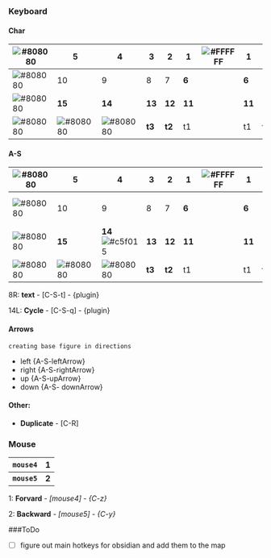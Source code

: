 ### Keyboard
#### Char
| ![#808080](https://via.placeholder.com/15/808080/000000?text=+) | 5                                                               | 4                                                               | 3      | 2      | 1      | ![#FFFFFF](https://via.placeholder.com/70x15/FFFFFF/000000?text=+) | 1      | 2      | 3      | 4                                                               | 5                                                               | ![#808080](https://via.placeholder.com/15/808080/000000?text=+) |
| --------------------------------------------------------------- | --------------------------------------------------------------- | --------------------------------------------------------------- | ------ | ------ | ------ | ------------------------------------------------------------------ | ------ | ------ | ------ | --------------------------------------------------------------- | --------------------------------------------------------------- | --------------------------------------------------------------- |
| ![#808080](https://via.placeholder.com/15/808080/000000?text=+) | 10                                                              | 9                                                               | 8      | 7      | **6** |                                                                    | **6**  | 7      | 8      | 9                                                               | 10                                                              | ![#808080](https://via.placeholder.com/15/808080/000000?text=+) |
| ![#808080](https://via.placeholder.com/15/808080/000000?text=+) | **15**                                                          | **14**                                                          | **13** | **12** | **11** |                                                                    | **11** | **12** | **13** | **14**                                                          | **15**                                                          | ![#808080](https://via.placeholder.com/15/808080/000000?text=+) |
| ![#808080](https://via.placeholder.com/15/808080/000000?text=+) | ![#808080](https://via.placeholder.com/15/808080/000000?text=+) | ![#808080](https://via.placeholder.com/15/808080/000000?text=+) | **t3** | **t2** | t1     |                                                                    | t1     | **t2** | **t3** | ![#808080](https://via.placeholder.com/15/808080/000000?text=+) | ![#808080](https://via.placeholder.com/15/808080/000000?text=+) | ![#808080](https://via.placeholder.com/15/808080/000000?text=+) |



#### A-S
| ![#808080](https://via.placeholder.com/15/808080/000000?text=+) | 5                                                               | 4                                                                      | 3      | 2      | 1      | ![#FFFFFF](https://via.placeholder.com/70x15/FFFFFF/000000?text=+) | 1      | 2      | 3                                                                 | 4                                                               | 5                                                               | ![#808080](https://via.placeholder.com/15/808080/000000?text=+) |
| --------------------------------------------------------------- | --------------------------------------------------------------- | ---------------------------------------------------------------------- | ------ | ------ | ------ | ------------------------------------------------------------------ | ------ | ------ | ----------------------------------------------------------------- | --------------------------------------------------------------- | --------------------------------------------------------------- | --------------------------------------------------------------- |
| ![#808080](https://via.placeholder.com/15/808080/000000?text=+) | 10                                                              | 9                                                                      | 8      | 7      | **6**  |                                                                    | **6**  | 7      | 8 ![#c5f015](https://via.placeholder.com/15/c5f015/000000?text=+) | 9                                                               | 10                                                              | ![#808080](https://via.placeholder.com/15/808080/000000?text=+) |
| ![#808080](https://via.placeholder.com/15/808080/000000?text=+) | **15**                                                          | **14** ![#c5f015](https://via.placeholder.com/15/c5f015/000000?text=+) | **13** | **12** | **11** |                                                                    | **11** | **12** | **13**                                                            | **14**                                                          | **15**                                                          | ![#808080](https://via.placeholder.com/15/808080/000000?text=+) |
| ![#808080](https://via.placeholder.com/15/808080/000000?text=+) | ![#808080](https://via.placeholder.com/15/808080/000000?text=+) | ![#808080](https://via.placeholder.com/15/808080/000000?text=+)        | **t3** | **t2** | t1     |                                                                    | t1     | **t2** | **t3**                                                            | ![#808080](https://via.placeholder.com/15/808080/000000?text=+) | ![#808080](https://via.placeholder.com/15/808080/000000?text=+) | ![#808080](https://via.placeholder.com/15/808080/000000?text=+) |

8R: **text** - [C-S-t] - {plugin}


14L: **Cycle** - [C-S-q] - {plugin}


#### Arrows 
`creating base figure in directions`
- left {A-S-leftArrow}
- right {A-S-rightArrow}
- up {A-S-upArrow}
- down {A-S- downArrow}

#### Other: 
- **Duplicate** - [C-R]

### Mouse
| `mouse4`     | 1     | 
| ----------- | ----- |
| **`mouse5`** | **2** |

1: **Forvard** - *[mouse4]* - *{C-z}*

2: **Backward** - *[mouse5]* - *{C-y}*




###ToDo
- [ ] figure out main hotkeys for obsidian and add them to the map
